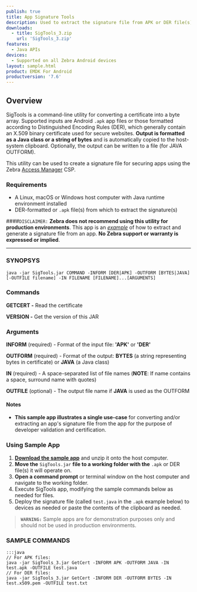 ```yaml
---
publish: true
title: App Signature Tools
description: Used to extract the signature file from APK or DER file(s)
downloads:
  - title: SigTools_3.zip
    url: 'SigTools_3.zip'
features:
  - Java APIs
devices:
  - Supported on all Zebra Android devices
layout: sample.html
product: EMDK For Android
productversion: '7.6'
---
```


## Overview
SigTools is a command-line utility for converting a certificate into a byte array. Supported inputs are Android `.apk` app files or those formatted according to Distinguished Encoding Rules (DER), which generally contain an X.509 binary certificate used for secure websites. **Output is formatted as a Java class or a string of bytes** and is automatically copied to the host-system clipboard. Optionally, the output can be written to a file (for JAVA OUTFORM). 

This utility can be used to create a signature file for securing apps using the Zebra [Access Manager](/mx/accessmgr) CSP. 

### Requirements
* A Linux, macOS or Windows host computer with Java runtime environment installed  
* DER-formatted or `.apk` file(s) from which to extract the signature(s)

####`DISCLAIMER:`
**Zebra does not recommend using this utility for production environments**. This app is an *<u>example</u>* of how to extract and generate a signature file from an app. **No Zebra support or warranty is expressed or implied**.  

-----

### SYNOPSYS
    java -jar SigTools.jar COMMAND -INFORM [DER|APK] -OUTFORM [BYTES|JAVA] [-OUTFILE filename] -IN FILENAME [FILENAME]...[ARGUMENTS]

### Commands

**GETCERT -** Read the certificate

**VERSION -** Get the version of this JAR

### Arguments

**INFORM** (required) - Format of the input file: **'APK'** or **'DER'**

**OUTFORM** (required) - Format of the output: **BYTES** (a string representing bytes in certificate) or **JAVA** (a Java class)

**IN** (required) - A space-separated list of file names (**NOTE**: If name contains a space, surround name with quotes) 

**OUTFILE** (optional) - The output file name if **JAVA** is used as the OUTFORM 

#### Notes

* **This sample app illustrates a single use-case** for converting and/or extracting an app's signature file from the app for the purpose of developer validation and certification. 

### Using Sample App

1. **[Download the sample app](SigTools_3.zip)** and unzip it onto the host computer. 
2. **Move the** `SigTools.jar` **file to a working folder with the** `.apk` or DER file(s) it will operate on. 
3. **Open a command prompt** or terminal window on the host computer and navigate to the working folder. 
4. Execute SigTools app, modifying the sample commands below as needed for files.
5. Deploy the signature file (called `test.java` in the `.apk` example below) to devices as needed or paste the contents of the clipboard as needed. 

> **`WARNING:`** Sample apps are for demonstration purposes only and should not be used in production environments.

### SAMPLE COMMANDS
    :::java
    // For APK files:
    java -jar SigTools_3.jar GetCert -INFORM APK -OUTFORM JAVA -IN test.apk -OUTFILE test.java 
    // For DER files:
    java -jar SigTools_3.jar GetCert -INFORM DER -OUTFORM BYTES -IN test.x509.pem -OUTFILE test.txt


